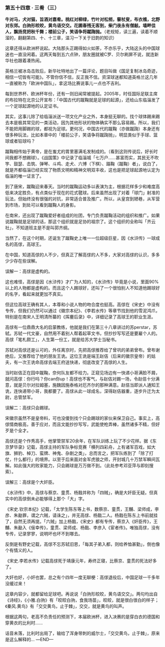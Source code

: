 ### 第五十四章 · 三肴（三）

**牛对马，犬对猫，旨酒对嘉肴。桃红对柳绿，竹叶对松梢，藜杖叟，布衣樵，北野对东郊。白驹形皎皎，黄鸟语交交。花圃春残无客到，柴门夜永有僧敲。墙畔佳人，飘扬竞把秋千舞；楼前公子，笑语争将蹴踘抛。**（老规矩，读三遍，读着不顺溜的，翻翻第四、十、十三章，温习一下关于旧韵的知识）

这章还得从欧洲杯说起。大陆那头正踢得如火如荼，不亦乐乎，大陆这头的中国球迷也一直没闲着。这两天每到五六点钟，朋友圈就被C罗、贝尔刷屏不说，就连新华社也跟着凑热闹。

英格兰被冰岛击败后，新华社特地出了一篇评论，题目叫做《国足复制冰岛奇迹，相信一切皆有可能》。不管你信不信，反正我不信。资深球迷都知道英格兰这几年一直被称为「欧洲中国队」，拿这场比赛说事儿一点也不吉利。

每到世界杯、欧洲杯年份，还有一则旧闻常被提起。2005年，时任国际足联主席的布拉特在北京公开宣布：「中国古代的蹴鞠就是足球的起源」，还给山东临淄发了一个足球起源地的认定证书。

其实，这事儿除了给临淄派送一项文化产业之外，本身挺无聊的。找个球体踢来踢去本是极其常见的一类活动，因为其他形状的物体确实不那么容易踢。所以，我们不能把用脚踢的球，都视为足球。更何况，中国古代的蹴鞠（亦做蹴踘）本身还有很多种玩法，比如本章中的「楼前公子，笑语争将蹴踘抛」，明显类似于手球、篮球或者铅球吗？

蹴鞠相传始于黄帝，是在蚩尤的胃里塞满毛发制成的。（看到这则传说后，好长时间我都不想踢球）。《战国策》中记录了临淄城「七万户......甚富而实，其民无不吹竽、鼓瑟、击筑、弹琴、斗鸡、走犬、六博（下棋）、蹋鞠（蹴鞠）者」，说白了，就是齐都临淄已经实现了物质文明和精神文明双丰收，这也是把足球起源地认定为临淄的唯一证言了。

到了唐宋，蹴鞠迎来春天。当时的蹴鞠运动多以表演为主，根据花样多少和难度高低来决定胜负，有点类似于现在的花式毽球。后来虽然出现了对着「球门」射准的玩法，但始终没有很强的对抗，非常适合普及推广。所以，从皇宫到陋巷，从军营到市场，到处可以看到蹴鞠人的身影。

在南宋，还出现了蹴鞠爱好者组成的社团，专门负责蹴鞠活动的组织和推广。如果说蹴鞠就是足球的话，那这个组织就是足协的祖宗了。这个组织的全称叫「齐云社」，不知道班主是不是叫郭齐纲。

当然了，在这个时期，还诞生了蹴鞠史上唯一一位超级巨星，因《水浒传》一球成名的高俅，高球王。

在中国，知道高俅的人不少，但真正了解高俅的人不多，大家对高俅的认识，多多少少存在些误解。

误解一：高俅是虚构的。

这也难怪，高俅是因《水浒传》才广为人知的，《水浒传》毕竟是小说，里面90%以上的人物都是虚构的。而且这个人踢球好，还叫了一个很怕别人不知道他踢球好的名字，看起来就更加不真实。

但这位高球王确有其人，本尊和小说人物的吻合度也挺高。高俅在《宋史》中没有专传，但我们仍然可以通过《徽宗本纪》、《李若水传》等章节找到他的雪泥鸿爪，特别是在南宋人王明清所纂的《挥麈后录》中，详细记录了高球王的职业生涯。

高俅有一位鼎鼎大名的启蒙教练，他就是我们在第三十八章讲过的苏perstar，苏轼。苏轼一代文豪，自然用不着别人帮着起草文书，但抄抄写写还是要雇个人的。高俅「笔札颇工」，人生第一份工，就是给苏大学士当秘书。

苏轼对高俅还是认可的，外任离京时，先把高俅推荐给了曾巩的弟弟曾布。曾布谢绝后，又推荐给了他的朋友王诜。这位王诜是端王赵佶（后来的徽宗皇帝）的姑夫，有一次王诜命高俅去端王府送快递，彻底改变了高俅的人生。

当时赵佶正在园中蹴鞠，奈何队友都不给力。正窥见场边有一快递小哥满脸不屑，就问高俅：你行吗？你can你up！高俅也不客气，与赵佶对踢一场，令赵佶十分满意，就是贝尔对拉姆塞，施魏因施泰格对厄齐尔的那种满意。赵佶当即派人通知王诜，连快递带小哥，我都要了。高俅从此一球成名，深得赵佶器重，逐步升迁为太尉，总管禁军。

误解二：高俅只会踢球。

宋徽宗虽然不是皇帝料，可也没傻到找个只会踢球的家伙来保卫自己。事实上，高俅情商极高，善于应对，而且文能抄抄写写，武能使枪弄棒，虽然诸多不精，但好歹是个全才。

高俅还是个作秀高手，他掌管禁军20余年，在军队训练上玩了不少花样。据《东京梦华录》记载，高俅主持的军队争标竞赛「横列四彩舟，上有诸军百戏，如大旗、狮豹、棹刀、蛮牌、神鬼、杂剧之类」，总而言之，把军队练到了「除了打仗，什么都行」的境界。以至于后来面对金军虎狼之师，开封城几十万禁军瞬间瓦解。如此强大的败家能力，只会踢球是万万做不到。（此处参考邓亚萍与即刻搜索）。

误解三：高俅是个大奸臣。

《水浒传》中，高俅与蔡京、童贯、杨戬并称为「四贼」，确是大奸臣无疑。但真实中的高俅倒未必能够得上那个「大」字。

《宋史.钦宗本纪》记载，「太学生陈东等上书，数蔡京、童贯，王黼、梁师成，李彦、朱勔罪，谓之六贼，请诛之」，并无高俅、杨戬二人。杨戬在陈东上书前就挂了，自然无须再提。「六贼」加上杨戬，《宋史》都有专传，蔡京入《奸臣传》，王黼、朱勔入《佞幸传》，童贯、梁师成、杨戬、李彦入《宦者传》。唯独高俅，没有专传，记录寥寥，说明坏也坏不到哪去。

反倒是有野史记载，高俅不忘苏轼旧恩，「每其子弟入都，则给养恤甚勤」，倒也像个有情义的人。

《宋史.李若水传》记载高俅死于靖康元年，寿终正寝，比蔡京、童贯的死法好多了。

大奸也好，小奸也罢，总之有个四年一度无聊梗：高俅退役后，中国足球一千多年没缓过来！

这章内容少，就都留给足球吧。再说说「白驹形皎皎，黄鸟语交交」。两句均出自《诗经》，《小雅.白驹》有「皎皎白驹，食我场苗」，皎皎，就是很白很白的样子；《秦风.黄鸟》有「交交黄鸟，止于棘」，交交，就是黄鸟的叫声。

根据这两句，老高不负责任的预测下，本届欧洲杯，进入决赛的是穿白衣的德国和穿黄衣的比利时......

话音未落，比利时出局了，输给了浑身带刺的威尔士，「交交黄鸟，止于棘」，原来是这么解释的...
—END—
